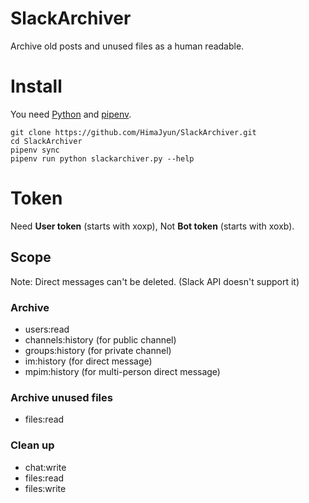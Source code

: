 # SlackArchiver
Archive old posts and unused files as a human readable.

# Install
You need [Python](https://www.python.org/) and [pipenv](https://pypi.org/project/pipenv/).

```
git clone https://github.com/HimaJyun/SlackArchiver.git
cd SlackArchiver
pipenv sync
pipenv run python slackarchiver.py --help
```

# Token
Need **User token** (starts with xoxp), Not **Bot token** (starts with xoxb).

## Scope
Note: Direct messages can't be deleted. (Slack API doesn't support it)

### Archive
- users:read
- channels:history (for public channel)
- groups:history (for private channel)
- im:history (for direct message)
- mpim:history (for multi-person direct message)

### Archive unused files
- files:read

### Clean up
- chat:write
- files:read
- files:write
